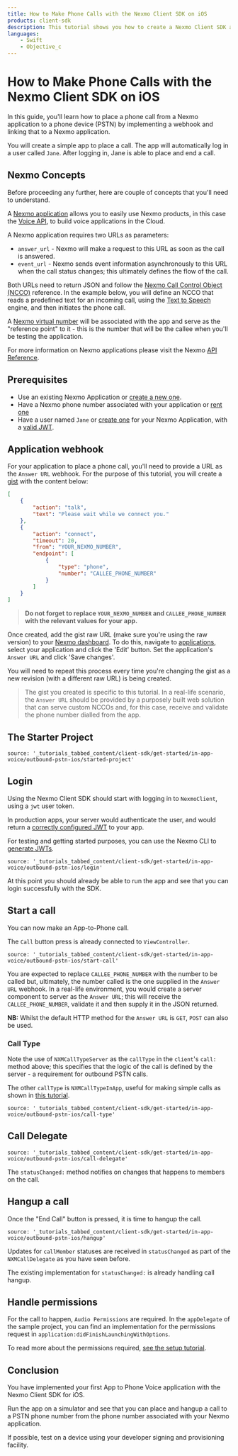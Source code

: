 ```yaml
---
title: How to Make Phone Calls with the Nexmo Client SDK on iOS
products: client-sdk
description: This tutorial shows you how to create a Nexmo Client SDK application that can place phone calls on iOS.
languages:
    - Swift
    - Objective_c
---
```


# How to Make Phone Calls with the Nexmo Client SDK on iOS

In this guide, you'll learn how to place a phone call from a Nexmo application to a phone device (PSTN) by implementing a webhook and linking that to a Nexmo application.

You will create a simple app to place a call. The app will automatically log in a user called `Jane`. After logging in, Jane is able to place and end a call.


## Nexmo Concepts

Before proceeding any further, here are couple of concepts that you'll need to understand.

A [Nexmo application](https://developer.nexmo.com/concepts/guides/applications) allows you to easily use Nexmo products, in this case the [Voice API](https://developer.nexmo.com/voice/voice-api/overview), to build voice applications in the Cloud.

A Nexmo application requires two URLs as parameters:

* `answer_url` - Nexmo will make a request to this URL as soon as the call is answered.
* `event_url` - Nexmo sends event information asynchronously to this URL when the call status changes; this ultimately defines the flow of the call.

Both URLs need to return JSON and follow the [Nexmo Call Control Object (NCCO)](https://developer.nexmo.com/voice/voice-api/ncco-reference) reference. In the example below, you will define an NCCO that reads a predefined text for an incoming call, using the [Text to Speech](https://developer.nexmo.com/voice/voice-api/guides/text-to-speech) engine, and then initiates the phone call.

A [Nexmo virtual number](https://developer.nexmo.com/numbers/overview) will be associated with the app and serve as the "reference point" to it - this is the number that will be the callee when you'll be testing the application.

For more information on Nexmo applications please visit the Nexmo [API Reference](https://developer.nexmo.com/api/application).


## Prerequisites

- Use an existing Nexmo Application or [create a new one](/tutorials/client-sdk-generate-test-credentials).
- Have a Nexmo phone number associated with your application or [rent one](/numbers/guides/numbers)
- Have a user named `Jane` or [create one](/tutorials/client-sdk-generate-test-credentials#create-a-user) for your Nexmo Application, with a [valid JWT](/tutorials/client-sdk-generate-test-credentials).


## Application webhook

For your application to place a phone call, you'll need to provide a URL as the `Answer URL` webhook. For the purpose of this tutorial, you will create a [gist](https://gist.github.com) with the content below:

```json
[
    {
        "action": "talk",
        "text": "Please wait while we connect you."
    },
    {
        "action": "connect",
        "timeout": 20,
        "from": "YOUR_NEXMO_NUMBER",
        "endpoint": [
            {
                "type": "phone",
                "number": "CALLEE_PHONE_NUMBER"
            }
        ]
    }
]
```

> **Do not forget to replace `YOUR_NEXMO_NUMBER` and `CALLEE_PHONE_NUMBER` with the relevant values for your app.**

Once created, add the gist raw URL (make sure you're using the raw version) to your [Nexmo dashboard](https://dashboard.nexmo.com). To do this, navigate to [applications](https://dashboard.nexmo.com/voice/your-applications), select your application and click the 'Edit' button. Set the application's `Answer URL` and click 'Save changes'.

You will need to repeat this process every time you're changing the gist as a new revision (with a different raw URL) is being created.

> The gist you created is specific to this tutorial. In a real-life scenario, the `Answer URL` should be provided by a purposely built web solution that can serve custom NCCOs and, for this case, receive and validate the phone number dialled from the app.


## The Starter Project

```tabbed_content
source: '_tutorials_tabbed_content/client-sdk/get-started/in-app-voice/outbound-pstn-ios/started-project'
```


## Login

Using the Nexmo Client SDK should start with logging in to `NexmoClient`, using a `jwt` user token.

In production apps, your server would authenticate the user, and would return a [correctly configured JWT](/client-sdk/concepts/jwt-acl) to your app.

For testing and getting started purposes, you can use the Nexmo CLI to [generate JWTs](/tutorials/client-sdk-generate-test-credentials).

```tabbed_content
source: '_tutorials_tabbed_content/client-sdk/get-started/in-app-voice/outbound-pstn-ios/login'
```

At this point you should already be able to run the app and see that you can login successfully with the SDK.


## Start a call

You can now make an App-to-Phone call.

The `Call` button press is already connected to `ViewController`.

```tabbed_content
source: '_tutorials_tabbed_content/client-sdk/get-started/in-app-voice/outbound-pstn-ios/start-call'
```

You are expected to replace `CALLEE_PHONE_NUMBER` with the number to be called but, ultimately, the number called is the one supplied in the `Answer URL` webhook. In a real-life environment, you would create a server component to server as the `Answer URL`; this will receive the `CALLEE_PHONE_NUMBER`, validate it and then supply it in the JSON returned.

**NB:** Whilst the default HTTP method for the `Answer URL` is `GET`, `POST` can also be used.


### Call Type

Note the use of `NXMCallTypeServer` as the `callType` in the `client`'s `call:` method above; this specifies that the logic of the call is defined by the server - a requirement for outbound PSTN calls.

 The other `callType` is `NXMCallTypeInApp`, useful for making simple calls as shown in [this tutorial](/tutorials/client-sdk-ios-in-app-calling).

```tabbed_content
source: '_tutorials_tabbed_content/client-sdk/get-started/in-app-voice/outbound-pstn-ios/call-type'
```


## Call Delegate

```tabbed_content
source: '_tutorials_tabbed_content/client-sdk/get-started/in-app-voice/outbound-pstn-ios/call-delegate'
```

The `statusChanged:` method notifies on changes that happens to members on the call.  


## Hangup a call

Once the "End Call" button is pressed, it is time to hangup the call. 

```tabbed_content
source: '_tutorials_tabbed_content/client-sdk/get-started/in-app-voice/outbound-pstn-ios/hangup'
```

Updates for `callMember` statuses are received in `statusChanged` as part of the `NXMCallDelegate` as you have seen before.  

The existing implementation for `statusChanged:` is already handling call hangup.


## Handle permissions

For the call to happen, `Audio Permissions` are required. In the `appDelegate` of the sample project, you can find an implementation for the permissions request in `application:didFinishLaunchingWithOptions`.  

To read more about the permissions required, [see the setup tutorial](/tutorials/client-sdk-ios-add-sdk-to-your-app#add-permissions).


## Conclusion

You have implemented your first App to Phone Voice application with the Nexmo Client SDK for iOS.

Run the app on a simulator and see that you can place and hangup a call to a PSTN phone number from the phone number associated with your Nexmo application.

If possible, test on a device using your developer signing and provisioning facility.
